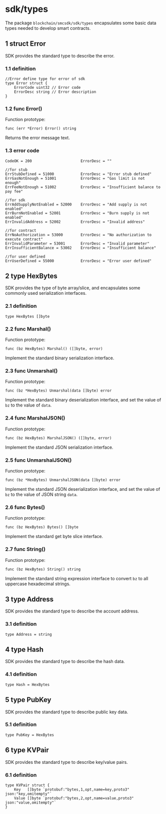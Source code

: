 # sdk/types

The package `blockchain/smcsdk/sdk/types` encapsulates some basic data types needed to develop smart contracts.


## 1 struct Error

SDK provides the standard type to describe the error.


### 1.1 definition

```
//Error define type for error of sdk
type Error struct {
	ErrorCode uint32 // Error code
	ErrorDesc string // Error description
}
```



### 1.2 func Error()

Function prototype:

```
func (err *Error) Error() string
```

Returns the error message text.


### 1.3 error code

```
CodeOK = 200                      ErrorDesc = ""

//for stub
ErrStubDefined = 51000            ErrorDesc = "Error stub defined"
ErrGasNotEnough = 51001			  ErrorDesc = "Gas limit is not enough"
ErrFeeNotEnough = 51002			  ErrorDesc = "Insufficient balance to pay fee"

//for sdk
ErrAddSupplyNotEnabled = 52000    ErrorDesc = "Add supply is not enabled"
ErrBurnNotEnabled = 52001         ErrorDesc = "Burn supply is not enabled"
ErrInvalidAddress = 52002         ErrorDesc = "Invalid address"

//for contract
ErrNoAuthorization = 53000        ErrorDesc = "No authorization to execute contract"
ErrInvalidParameter = 53001       ErrorDesc = "Invalid parameter"
ErrInsufficientBalance = 53002    ErrorDesc = "Insufficient balance"

//for user defined
ErrUserDefined = 55000            ErrorDesc = "Error user defined"
```



## 2 type HexBytes

SDK provides the type of byte array/slice, and encapsulates some commonly used serialization interfaces.

### 2.1 definition

```
type HexBytes []byte
```



### 2.2 func Marshal()

Function prototype:

```
func (bz HexBytes) Marshal() ([]byte, error)
```

Implement the standard binary serialization interface.



### 2.3 func Unmarshal()

Function prototype:

```
func (bz *HexBytes) Unmarshal(data []byte) error
```

Implement the standard binary deserialization interface, and set the value of `bz` to the value of `data`.



### 2.4 func MarshalJSON()

Function prototype:

```
func (bz HexBytes) MarshalJSON() ([]byte, error)
```

Implement the standard JSON serialization interface.



### 2.5 func UnmarshalJSON()

Function prototype:

```
func (bz *HexBytes) UnmarshalJSON(data []byte) error
```

Implement the standard JSON deserialization interface, and set the value of `bz` to the value of JSON string `data`.



### 2.6 func Bytes()

Function prototype:

```
func (bz HexBytes) Bytes() []byte
```

Implement the standard get byte slice interface.



### 2.7 func String()

Function prototype:

```
func (bz HexBytes) String() string
```

Implement the standard string expression interface to convert `bz` to all uppercase hexadecimal strings.



## 3 type Address

SDK provides the standard type to describe the account address.

### 3.1 definition

```
type Address = string
```



## 4 type Hash

SDK provides the standard type to describe the hash data.

### 4.1 definition

```
type Hash = HexBytes
```



## 5 type PubKey

SDK provides the standard type to describe public key data.

### 5.1 definition

```
type PubKey = HexBytes
```



## 6 type KVPair

SDK provides the standard type to describe key/value pairs.

### 6.1 definition

```
type KVPair struct {
	Key   []byte `protobuf:"bytes,1,opt,name=key,proto3" json:"key,omitempty"`
	Value []byte `protobuf:"bytes,2,opt,name=value,proto3" json:"value,omitempty"`
}
```
